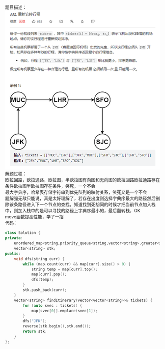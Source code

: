 题目描述：
![image](/algorithmn/tracebak/image/image13.png)  
解题过程：  
欧拉回路，欧拉通路，欧拉图，半欧拉图有向图和无向图的欧拉回路欧拉通路存在条件欧拉图半欧拉图存在条件，笑死，一个不会  
最大字典序，哈希表存储字符串到优先队列的映射关系，笑死又是一个不会  
题解强无敌只能说，真是太好理解了，若存在出度则选择字典序最大的路径然后删除该条路径进入下一个节点的查找，知道找到死胡同的时候才把当前节点加入栈中，则加入栈中的是可以寻找的路径上字典序最小的，最后翻转栈，OK  
move函数提高性能，学了一招  
代码：  
```cpp
class Solution {
private:
    unordered_map<string,priority_queue<string,vector<string>,greater<string>>> map;
    vector<string> stk;
public:
    void dfs(string curr) {
        while (map.count(curr) && map[curr].size() > 0) {
            string temp = map[curr].top();
            map[curr].pop();
            dfs(temp);
        }
        stk.push_back(curr);
    }
    vector<string> findItinerary(vector<vector<string>>& tickets) {
        for (auto svec : tickets) {
            map[svec[0]].emplace(svec[1]);
        }
        dfs("JFK");
        reverse(stk.begin(),stk.end());
        return stk;
    }
};
```